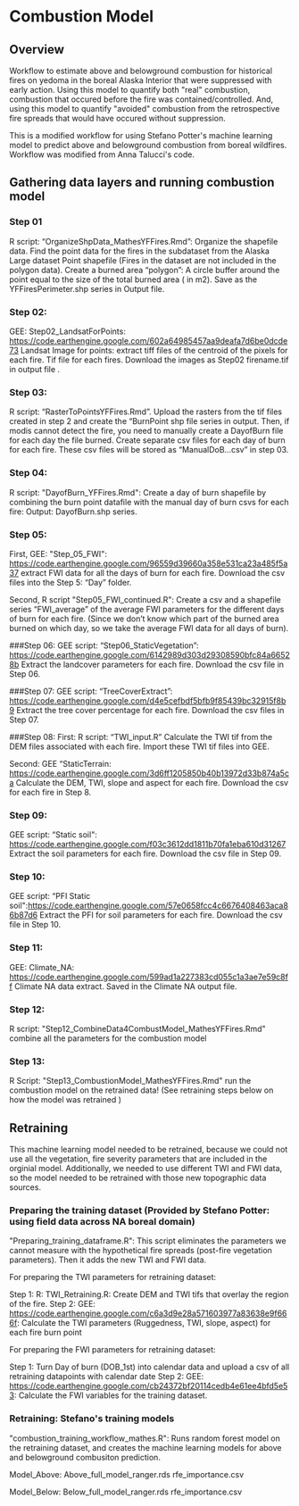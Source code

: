 # Combustion Model

## Overview 
Workflow to estimate above and belowground combustion for historical fires on yedoma in the boreal Alaska Interior that were suppressed with early action. 
Using this model to quantify both "real" combustion, combustion that occured before the fire was contained/controlled. 
And, using this model to quantify "avoided" combustion from the retrospective fire spreads that would have occured without suppression. 

This is a modified workflow for using Stefano Potter's machine learning model to predict above and belowground combustion from boreal wildfires. 
Workflow was modified from Anna Talucci's code. 


## Gathering data layers and running combustion model 

### Step 01 
R script: “OrganizeShpData_MathesYFFires.Rmd”: 
Organize the shapefile data. Find the point data for the fires in the subdataset from the Alaska Large dataset Point shapefile (Fires in the dataset are not included in the polygon data). Create a burned area “polygon”: A circle buffer around the point equal to the size of the total burned area ( in m2). Save as the YFFiresPerimeter.shp series in Output file. 

### Step 02: 
GEE: Step02_LandsatForPoints: https://code.earthengine.google.com/602a64985457aa9deafa7d6be0dcde73
Landsat Image for points: extract tiff files of the centroid of the pixels for each fire. Tif file for each fires. Download the images as Step02 firename.tif in output file .

### Step 03: 
R script: “RasterToPointsYFFires.Rmd”. 
Upload the rasters from the tif files created in step 2 and create the “BurnPoint shp file series in output. 
Then, if modis cannot detect the fire, you need to manually create a DayofBurn file for each day the file burned. Create separate csv files for each day of burn for each fire. These csv files will be stored as “ManualDoB…csv” in step 03. 

### Step 04: 
R script: "DayofBurn_YFFires.Rmd": 
Create a day of burn shapefile by combining the burn point datafile with the manual day of burn csvs for each fire: Output: DayofBurn.shp series.  

### Step 05: 
First, GEE: "Step_05_FWI": https://code.earthengine.google.com/96559d39660a358e531ca23a485f5a37
extract FWI data for all the days of burn for each fire. Download the csv files into the Step 5: “Day” folder. 

Second, R script "Step05_FWI_continued.R": 
Create a csv and a shapefile series “FWI_average” of the average FWI parameters for the different days of burn for each fire. (Since we don’t know which part of the burned area burned on which day, so we take the average FWI data for all days of burn). 

###Step 06: 
GEE script: “Step06_StaticVegetation”: https://code.earthengine.google.com/6142989d303d29308590bfc84a66528b
Extract the landcover parameters for each fire. Download the csv file in Step 06. 

###Step 07: 
GEE script: “TreeCoverExtract”: https://code.earthengine.google.com/d4e5cefbdf5bfb9f85439bc32915f8b9
Extract the tree cover percentage for each fire. Download the csv files in Step 07. 

###Step 08: 
First: R script: “TWI_input.R” 
Calculate the TWI tif from the DEM files associated with each fire. Import these TWI tif files into GEE. 

Second: GEE “StaticTerrain: https://code.earthengine.google.com/3d6ff1205850b40b13972d33b874a5ca
Calculate the DEM, TWI, slope and aspect for each fire. Download the csv for each fire in Step 8. 


### Step 09: 
GEE script: “Static soil": https://code.earthengine.google.com/f03c3612dd1811b70fa1eba610d31267
Extract the soil parameters for each fire. Download the csv file in Step 09. 

### Step 10: 
GEE script: “PFI Static soil":https://code.earthengine.google.com/57e0658fcc4c6676408463aca86b87d6
Extract the PFI for soil parameters for each fire. Download the csv file in Step 10.

### Step 11: 
GEE: Climate_NA: https://code.earthengine.google.com/599ad1a227383cd055c1a3ae7e59c8ff
Climate NA data extract. Saved in the Climate NA output file.  

### Step 12: 
R script: "Step12_CombineData4CombustModel_MathesYFFires.Rmd"
combine all the parameters for the combustion model 

### Step 13: 
R Script: "Step13_CombustionModel_MathesYFFires.Rmd"
run the combustion model on the retrained data! (See retraining steps below on how the model was retrained )


## Retraining 

This machine learning model needed to be retrained, because we could not use all the vegetation, fire severity parameters that are included in the orginial model. Additionally, we needed to use different TWI and FWI data, so the model 
needed to be retrained with those new topographic data sources. 

### Preparing the training dataset (Provided by Stefano Potter: using field data across NA boreal domain)
"Preparing_training_dataframe.R": This script eliminates the parameters we cannot measure with the hypothetical fire spreads (post-fire vegetation parameters). Then it adds the new TWI and FWI data. 

For preparing the TWI parameters for retraining dataset: 

  Step 1: R: TWI_Retraining.R: Create DEM and TWI tifs that overlay the region of the fire. 
  Step 2: GEE: https://code.earthengine.google.com/c6a3d9e28a571603977a83638e9f666f: Calculate the TWI parameters (Ruggedness, TWI, slope, aspect) for each fire burn point 

For preparing the FWI parameters for retraining dataset: 

  Step 1: Turn Day of burn (DOB_1st) into calendar data and upload a csv of all retraining datapoints with calendar date 
  Step 2: GEE: https://code.earthengine.google.com/cb24372bf20114cedb4e61ee4bfd5e53: Calculate the FWI variables for the training dataset. 

### Retraining: Stefano's training models 
"combustion_training_workflow_mathes.R": Runs random forest model on the retraining dataset, and creates the machine learning models for above and belowground combusiton prediction.  

Model_Above: Above_full_model_ranger.rds
                  rfe_importance.csv
                  
Model_Below: Below_full_model_ranger.rds
                  rfe_importance.csv           



